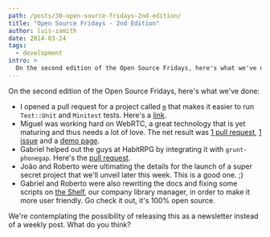 ```yaml
---
path: /posts/30-open-source-fridays-2nd-edition/
title: "Open Source Fridays - 2nd Edition"
author: luis-zamith
date: 2014-03-24
tags:
  - development
intro: >
  On the second edition of the Open Source Fridays, here's what we've done.
---
```


On the second edition of the Open Source Fridays, here's what we've done:

* I opened a pull request for a project called [`m`](https://github.com/qrush/m) that makes it easier to run `Test::Unit` and `Minitest` tests. Here's a [link](https://github.com/unmanbearpig/m/pull/1).
* Miguel was working hard on WebRTC, a great technology that is yet maturing and thus needs a lot of love. The net result was [1 pull request](https://github.com/goinstant/webrtc/pull/14), [1 issue](https://github.com/goinstant/webrtc/issues/15) and a [demo page](https://naps62.github.io/webrtc-tests/).
* Gabriel helped out the guys at HabitRPG by integrating it with `grunt-phonegap`. Here's the [pull request](https://github.com/HabitRPG/habitrpg-mobile/pull/186).
* João and Roberto were ultimating the details for the launch of a super secret project that we'll unveil later this week. This is a good one. ;)
* Gabriel and Roberto were also rewriting the docs and fixing some scripts on [the Shelf](https://github.com/groupbuddies/theshelf), our company library manager, in order to make it more user friendly. Go check it out, it's 100% open source.

We're contemplating the possibility of releasing this as a newsletter instead of a weekly post. What do you think?



